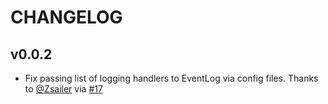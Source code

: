 # CHANGELOG

## v0.0.2

- Fix passing list of logging handlers to EventLog via config files.
  Thanks to [@Zsailer](https://github.com/zsailer) via
  [#17](https://github.com/jupyter/telemetry/pull/17)
